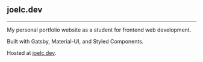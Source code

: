 ## joelc.dev

---

My personal portfolio website as a student for frontend web development.

Built with Gatsby, Material-UI, and Styled Components.

Hosted at [joelc.dev](https://joelc.dev).

